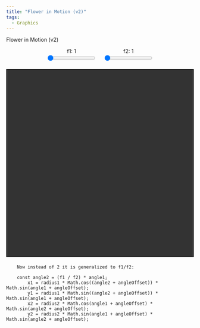 ```yaml
---
title: "Flower in Motion (v2)"
tags:
  - Graphics
---
```


Flower in Motion (v2)

<style>
    canvas {
        border: 1px solid black;
        background-color: #333;
        display: block;
        margin: 20px auto;
    }

    .controls {
        display: flex;
        justify-content: center;
        margin: 10px 0;
    }

    .slider-container {
        margin: 0 10px;
        text-align: center;
    }

    .footer-link {
        position: absolute;
        bottom: 20px;
        text-align: center;
        width: 100%;
    }

    .footer-link a {
        font-size: 16px;
        color: #007bff;
        text-decoration: none;
    }

    .footer-link a:hover {
        text-decoration: underline;
    }
</style>

<div class="controls">
    <div class="slider-container">
        <label for="f1-slider">f1: <span id="f1-value">1</span></label><br>
        <input type="range" id="f1-slider" min="1" max="20" value="1" step="1">
    </div>
    <div class="slider-container">
        <label for="f2-slider">f2: <span id="f2-value">1</span></label><br>
        <input type="range" id="f2-slider" min="1" max="20" value="1" step="1">
    </div>
</div>

<canvas id="complexLineCanvas" width="600" height="600"></canvas>

<script>
    const canvas = document.getElementById('complexLineCanvas');
    const ctx = canvas.getContext('2d');
    const centerX = canvas.width / 2;
    const centerY = canvas.height / 2;
    let radius1 = 100;
    let radius2 = 200;
    let angleOffset = 0;

    // Get sliders and display elements
    const f1Slider = document.getElementById('f1-slider');
    const f2Slider = document.getElementById('f2-slider');
    const f1ValueDisplay = document.getElementById('f1-value');
    const f2ValueDisplay = document.getElementById('f2-value');

    // Update display and values dynamically
    let f1 = parseFloat(f1Slider.value);
    let f2 = parseFloat(f2Slider.value);
    let numLines = f1*150;
    let delta = (1 / numLines) * 2 * Math.PI;

    f1Slider.addEventListener('input', () => {
        f1 = parseFloat(f1Slider.value);
        f1ValueDisplay.textContent = f1;
    });

    f2Slider.addEventListener('input', () => {
        f2 = parseFloat(f2Slider.value);
        f2ValueDisplay.textContent = f2;
    });

    // Function to draw the complex pattern
    function drawComplexPattern() {
        ctx.clearRect(0, 0, canvas.width, canvas.height);
        //ctx.strokeStyle = '#ffffff';
        ctx.lineWidth = 0.5;

        for (let i = 0; i < numLines*f2; i++) {
            const angle1 = (i * delta);
            const angle2 = (f1 / f2) * angle1;
            const x1 = centerX + radius1 * Math.cos((angle2 + angleOffset)) * Math.sin(angle1 + angleOffset);
            const y1 = centerY + radius1 * Math.sin((angle2 + angleOffset)) * Math.sin(angle1 + angleOffset);
            const x2 = centerX + radius2 * Math.cos(angle1 + angleOffset) * Math.sin(angle2 + angleOffset);
            const y2 = centerY + radius2 * Math.sin(angle1 + angleOffset) * Math.sin(angle2 + angleOffset);

	    ctx.strokeStyle = `hsl(${(i / numLines) * 360}, 100%, 50%)`;
            ctx.beginPath();
            ctx.moveTo(x1, y1);
            ctx.lineTo(x2, y2);
            ctx.stroke();
        }

        // Update parameters to create animation
        angleOffset += 0.01;

        requestAnimationFrame(drawComplexPattern);
    }

    drawComplexPattern();
</script>

```
	Now instead of 2 it is generalized to f1/f2:

	const angle2 = (f1 / f2) * angle1;
        x1 = radius1 * Math.cos((angle2 + angleOffset)) * Math.sin(angle1 + angleOffset);
        y1 = radius1 * Math.sin((angle2 + angleOffset)) * Math.sin(angle1 + angleOffset);
        x2 = radius2 * Math.cos(angle1 + angleOffset) * Math.sin(angle2 + angleOffset);
        y2 = radius2 * Math.sin(angle1 + angleOffset) * Math.sin(angle2 + angleOffset);
```
